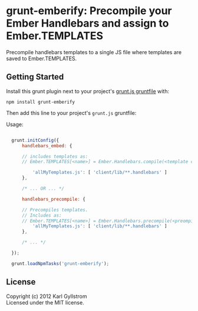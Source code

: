 # grunt-emberify: Precompile your Ember Handlebars and assign to Ember.TEMPLATES

Precompile handlebars templates to a single JS file where templates are saved to Ember.TEMPLATES.

## Getting Started

Install this grunt plugin next to your project's [grunt.js gruntfile][getting_started] with:

    npm install grunt-emberify

Then add this line to your project's `grunt.js` gruntfile:

Usage:
```js

  grunt.initConfig({
      handlebars_embed: {

      // includes templates as:
      // Ember.TEMPLATES[<name>] = Ember.Handlebars.compile(<template content>);

          'allMyTemplates.js': [ 'client/lib/**.handlebars' ]
      },

      /* ... OR ... */

      handlebars_precompile: {

      // Precompiles templates.
      // Includes as:
      // Ember.TEMPLATES[<name>] = Ember.Handlebars.precompile(<preompiled content>);
          'allMyTemplates.js': [ 'client/lib/**.handlebars' ]
      },

      /* ... */

  });

  grunt.loadNpmTasks('grunt-emberify');
```

[grunt]: http://gruntjs.com/
[getting_started]: https://github.com/gruntjs/grunt/blob/master/docs/getting_started.md

## License
Copyright (c) 2012 Karl Gyllstrom  
Licensed under the MIT license.
